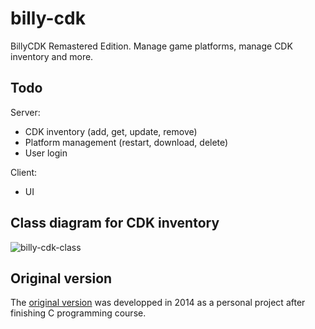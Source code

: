 # billy-cdk
BillyCDK Remastered Edition. Manage game platforms, manage CDK inventory and more.

## Todo

Server:
- CDK inventory (add, get, update, remove)
- Platform management (restart, download, delete)
- User login

Client:
- UI

## Class diagram for CDK inventory
![billy-cdk-class](https://i.imgur.com/OJtFcCS.png)

## Original version
The [original version](https://github.com/valorad/C_cc/blob/master/BillyCDK%20x64.C) was developped in 2014 as a personal project after finishing C programming course.
